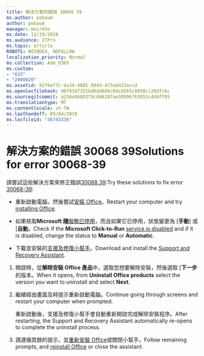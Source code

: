 ```yaml
---
title: 解決方案的錯誤 30068 39
ms.author: pebaum
author: pebaum
manager: mnirkhe
ms.date: 12/19/2018
ms.audience: ITPro
ms.topic: article
ROBOTS: NOINDEX, NOFOLLOW
localization_priority: Normal
ms.collection: Adm_O365
ms.custom:
- "833"
- "2000020"
ms.assetid: 92f0ef7c-4a39-4885-994d-473a4d13accd
ms.openlocfilehash: 98f83d7351bd6dd608c8dc8565c8050cc29dfcbc
ms.sourcegitcommit: a256e8680379c006287ae30996763051c4d9ff85
ms.translationtype: MT
ms.contentlocale: zh-TW
ms.lasthandoff: 09/04/2019
ms.locfileid: "36743336"
---
```

# <a name="solutions-for-error-30068-39"></a><span data-ttu-id="b0032-102">解決方案的錯誤 30068 39</span><span class="sxs-lookup"><span data-stu-id="b0032-102">Solutions for error 30068-39</span></span>

<span data-ttu-id="b0032-103">請嘗試這些解決方案來修正錯誤[30068 39](https://support.office.com/article/963ca3e4-217a-4c16-9c02-ff946548357b?wt.mc_id=Alchemy_ClientDIA):</span><span class="sxs-lookup"><span data-stu-id="b0032-103">Try these solutions to fix error [30068-39](https://support.office.com/article/963ca3e4-217a-4c16-9c02-ff946548357b?wt.mc_id=Alchemy_ClientDIA):</span></span>
  
- <span data-ttu-id="b0032-104">重新啟動電腦，然後嘗試[安裝 Office](https://portal.office.com/OLS/MySoftware.aspx)。</span><span class="sxs-lookup"><span data-stu-id="b0032-104">Restart your computer and try [installing Office](https://portal.office.com/OLS/MySoftware.aspx).</span></span>

- <span data-ttu-id="b0032-105">如果核取**Microsoft 隨**[服務已停用](https://support.office.com/article/963ca3e4-217a-4c16-9c02-ff946548357b?wt.mc_id=Alchemy_ClientDIA)，而且如果它已停用，狀態變更為 [**手動**] 或 [**自動**。</span><span class="sxs-lookup"><span data-stu-id="b0032-105">Check if the **Microsoft Click-to-Run** [service is disabled](https://support.office.com/article/963ca3e4-217a-4c16-9c02-ff946548357b?wt.mc_id=Alchemy_ClientDIA) and if it is disabled, change the status to **Manual** or **Automatic**.</span></span>

- <span data-ttu-id="b0032-106">下載並安裝的[支援及修復小幫手](https://aka.ms/SARA-OfficeUninstall-Alchemy)。</span><span class="sxs-lookup"><span data-stu-id="b0032-106">Download and install the [Support and Recovery Assistant](https://aka.ms/SARA-OfficeUninstall-Alchemy).</span></span>

1. <span data-ttu-id="b0032-107">開啟時，從**解除安裝 Office 產品**中，選取您想要解除安裝，然後選取 [**下一步**的版本。</span><span class="sxs-lookup"><span data-stu-id="b0032-107">When it opens, from **Uninstall Office products** select the version you want to uninstall and select **Next**.</span></span>

2. <span data-ttu-id="b0032-108">繼續經由畫面及時提示重新啟動電腦。</span><span class="sxs-lookup"><span data-stu-id="b0032-108">Continue going through screens and restart your computer when prompted.</span></span>

    <span data-ttu-id="b0032-109">重新啟動後，支援及修復小幫手會自動重新開啟完成解除安裝程序。</span><span class="sxs-lookup"><span data-stu-id="b0032-109">After restarting, the Support and Recovery Assistant automatically re-opens to complete the uninstall process.</span></span>

3. <span data-ttu-id="b0032-110">請遵循其餘的提示，並[重新安裝 Office](https://portal.office.com/OLS/MySoftware.aspx)或關閉小幫手。</span><span class="sxs-lookup"><span data-stu-id="b0032-110">Follow remaining prompts, and [reinstall Office](https://portal.office.com/OLS/MySoftware.aspx) or close the assistant.</span></span>
